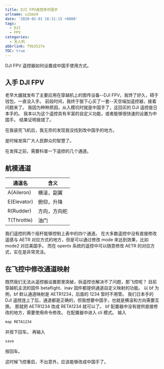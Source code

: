 ```yaml
---
title: DJI FPV遥控改中国手
urlname: uibmo9
date: '2020-02-01 16:31:15 +0800'
tags:
  - DJI
  - FPV
categories:
  - 无人机
abbrlink: f9b3527e
TOC: true
---
```


DJI FPV 遥控器如何设置成中国手使用方式。

## 入手 DJI FPV

老早大疆就发布了主要应用在穿越机上的图传设备--DJI FPV，我馋了好久，碍于钱包，一直没入手。
前段时间，我终于狠下心买了一套--天空端加遥控器，接着问题来了。
我因为种种原因，从入模坑时就是中国手了，这回买的 DJI 遥控是日本手的。
我本以为这个遥控具有丰富的自定义功能，或者能够很快速的设置为中国手。
结果证明我错了。

在我装完飞机后，我无奈的发现我没找到改中国手的地方。

是时候发挥广大人民群众的智慧了。

在发挥之前，需要科普一下遥控的几个通道。

## 航模通道

| 通道名      | 含义         |
| ----------- | ------------ |
| A(Aileron)  | 横滚，副翼   |
| E(Elevator) | 俯仰，升降   |
| R(Rudder)   | 方向，方向舵 |
| T(Throttle) | 油门         |

我们遥控的两个摇杆能够控制上表中的四个通道。
在大多数遥控中没有直接修改遥感与 AETR 对应方式的地方，但是可以通过修改 mode 来达到效果，比如 mode2 对应美国手。
而在 opentx 系统的遥控中可以随意修改 AETR 的对应方式，实在是非常灵活。

## 在飞控中修改通道映射

既然我们无法从遥控器设置那里突破，拆遥控也解决不了问题，那飞控呢？
目前穿越机主流的固件 betaflight、inav 固件都提供通道自定义映射的功能。
以 bf 为例，bf 默认通道映射是 AETR1234，后面的 1234 暂时不用管。
我们日本手的 DJI 遥控连上了后，通道都是正确的，但我想要中国手，也就是横滚和方向需要互换。
那就把 AETR1234 改成 RETA1234 就可以了。
bf 配置器中没有提供直接修改的地方，需要使用命令修改。
在配置器中进入 cli 模式。
输入

```bash
map RETA1234
```

并按下回车。
再输入

```bash
save
```

按回车。

这时候飞控重启，不出意外，应该能够改成中国手了。
